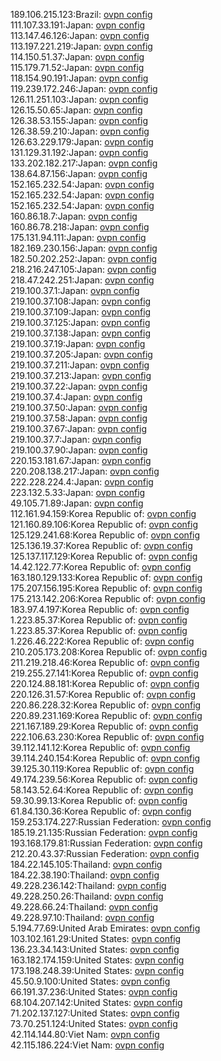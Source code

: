 189.106.215.123:Brazil: [ovpn config](vpn/189_106_215_123.ovpn)  
111.107.33.191:Japan: [ovpn config](vpn/111_107_33_191.ovpn)  
113.147.46.126:Japan: [ovpn config](vpn/113_147_46_126.ovpn)  
113.197.221.219:Japan: [ovpn config](vpn/113_197_221_219.ovpn)  
114.150.51.37:Japan: [ovpn config](vpn/114_150_51_37.ovpn)  
115.179.71.52:Japan: [ovpn config](vpn/115_179_71_52.ovpn)  
118.154.90.191:Japan: [ovpn config](vpn/118_154_90_191.ovpn)  
119.239.172.246:Japan: [ovpn config](vpn/119_239_172_246.ovpn)  
126.11.251.103:Japan: [ovpn config](vpn/126_11_251_103.ovpn)  
126.15.50.65:Japan: [ovpn config](vpn/126_15_50_65.ovpn)  
126.38.53.155:Japan: [ovpn config](vpn/126_38_53_155.ovpn)  
126.38.59.210:Japan: [ovpn config](vpn/126_38_59_210.ovpn)  
126.63.229.179:Japan: [ovpn config](vpn/126_63_229_179.ovpn)  
131.129.31.192:Japan: [ovpn config](vpn/131_129_31_192.ovpn)  
133.202.182.217:Japan: [ovpn config](vpn/133_202_182_217.ovpn)  
138.64.87.156:Japan: [ovpn config](vpn/138_64_87_156.ovpn)  
152.165.232.54:Japan: [ovpn config](vpn/152_165_232_54.ovpn)  
152.165.232.54:Japan: [ovpn config](vpn/152_165_232_54.ovpn)  
152.165.232.54:Japan: [ovpn config](vpn/152_165_232_54.ovpn)  
160.86.18.7:Japan: [ovpn config](vpn/160_86_18_7.ovpn)  
160.86.78.218:Japan: [ovpn config](vpn/160_86_78_218.ovpn)  
175.131.94.111:Japan: [ovpn config](vpn/175_131_94_111.ovpn)  
182.169.230.156:Japan: [ovpn config](vpn/182_169_230_156.ovpn)  
182.50.202.252:Japan: [ovpn config](vpn/182_50_202_252.ovpn)  
218.216.247.105:Japan: [ovpn config](vpn/218_216_247_105.ovpn)  
218.47.242.251:Japan: [ovpn config](vpn/218_47_242_251.ovpn)  
219.100.37.1:Japan: [ovpn config](vpn/219_100_37_1.ovpn)  
219.100.37.108:Japan: [ovpn config](vpn/219_100_37_108.ovpn)  
219.100.37.109:Japan: [ovpn config](vpn/219_100_37_109.ovpn)  
219.100.37.125:Japan: [ovpn config](vpn/219_100_37_125.ovpn)  
219.100.37.138:Japan: [ovpn config](vpn/219_100_37_138.ovpn)  
219.100.37.19:Japan: [ovpn config](vpn/219_100_37_19.ovpn)  
219.100.37.205:Japan: [ovpn config](vpn/219_100_37_205.ovpn)  
219.100.37.211:Japan: [ovpn config](vpn/219_100_37_211.ovpn)  
219.100.37.213:Japan: [ovpn config](vpn/219_100_37_213.ovpn)  
219.100.37.22:Japan: [ovpn config](vpn/219_100_37_22.ovpn)  
219.100.37.4:Japan: [ovpn config](vpn/219_100_37_4.ovpn)  
219.100.37.50:Japan: [ovpn config](vpn/219_100_37_50.ovpn)  
219.100.37.58:Japan: [ovpn config](vpn/219_100_37_58.ovpn)  
219.100.37.67:Japan: [ovpn config](vpn/219_100_37_67.ovpn)  
219.100.37.7:Japan: [ovpn config](vpn/219_100_37_7.ovpn)  
219.100.37.90:Japan: [ovpn config](vpn/219_100_37_90.ovpn)  
220.153.181.67:Japan: [ovpn config](vpn/220_153_181_67.ovpn)  
220.208.138.217:Japan: [ovpn config](vpn/220_208_138_217.ovpn)  
222.228.224.4:Japan: [ovpn config](vpn/222_228_224_4.ovpn)  
223.132.5.33:Japan: [ovpn config](vpn/223_132_5_33.ovpn)  
49.105.71.89:Japan: [ovpn config](vpn/49_105_71_89.ovpn)  
112.161.94.159:Korea Republic of: [ovpn config](vpn/112_161_94_159.ovpn)  
121.160.89.106:Korea Republic of: [ovpn config](vpn/121_160_89_106.ovpn)  
125.129.241.68:Korea Republic of: [ovpn config](vpn/125_129_241_68.ovpn)  
125.136.19.37:Korea Republic of: [ovpn config](vpn/125_136_19_37.ovpn)  
125.137.117.129:Korea Republic of: [ovpn config](vpn/125_137_117_129.ovpn)  
14.42.122.77:Korea Republic of: [ovpn config](vpn/14_42_122_77.ovpn)  
163.180.129.133:Korea Republic of: [ovpn config](vpn/163_180_129_133.ovpn)  
175.207.156.195:Korea Republic of: [ovpn config](vpn/175_207_156_195.ovpn)  
175.213.142.206:Korea Republic of: [ovpn config](vpn/175_213_142_206.ovpn)  
183.97.4.197:Korea Republic of: [ovpn config](vpn/183_97_4_197.ovpn)  
1.223.85.37:Korea Republic of: [ovpn config](vpn/1_223_85_37.ovpn)  
1.223.85.37:Korea Republic of: [ovpn config](vpn/1_223_85_37.ovpn)  
1.226.46.222:Korea Republic of: [ovpn config](vpn/1_226_46_222.ovpn)  
210.205.173.208:Korea Republic of: [ovpn config](vpn/210_205_173_208.ovpn)  
211.219.218.46:Korea Republic of: [ovpn config](vpn/211_219_218_46.ovpn)  
219.255.27.141:Korea Republic of: [ovpn config](vpn/219_255_27_141.ovpn)  
220.124.88.181:Korea Republic of: [ovpn config](vpn/220_124_88_181.ovpn)  
220.126.31.57:Korea Republic of: [ovpn config](vpn/220_126_31_57.ovpn)  
220.86.228.32:Korea Republic of: [ovpn config](vpn/220_86_228_32.ovpn)  
220.89.231.169:Korea Republic of: [ovpn config](vpn/220_89_231_169.ovpn)  
221.167.189.29:Korea Republic of: [ovpn config](vpn/221_167_189_29.ovpn)  
222.106.63.230:Korea Republic of: [ovpn config](vpn/222_106_63_230.ovpn)  
39.112.141.12:Korea Republic of: [ovpn config](vpn/39_112_141_12.ovpn)  
39.114.240.154:Korea Republic of: [ovpn config](vpn/39_114_240_154.ovpn)  
39.125.30.119:Korea Republic of: [ovpn config](vpn/39_125_30_119.ovpn)  
49.174.239.56:Korea Republic of: [ovpn config](vpn/49_174_239_56.ovpn)  
58.143.52.64:Korea Republic of: [ovpn config](vpn/58_143_52_64.ovpn)  
59.30.99.13:Korea Republic of: [ovpn config](vpn/59_30_99_13.ovpn)  
61.84.130.36:Korea Republic of: [ovpn config](vpn/61_84_130_36.ovpn)  
159.253.174.227:Russian Federation: [ovpn config](vpn/159_253_174_227.ovpn)  
185.19.21.135:Russian Federation: [ovpn config](vpn/185_19_21_135.ovpn)  
193.168.179.81:Russian Federation: [ovpn config](vpn/193_168_179_81.ovpn)  
212.20.43.37:Russian Federation: [ovpn config](vpn/212_20_43_37.ovpn)  
184.22.145.105:Thailand: [ovpn config](vpn/184_22_145_105.ovpn)  
184.22.38.190:Thailand: [ovpn config](vpn/184_22_38_190.ovpn)  
49.228.236.142:Thailand: [ovpn config](vpn/49_228_236_142.ovpn)  
49.228.250.26:Thailand: [ovpn config](vpn/49_228_250_26.ovpn)  
49.228.66.24:Thailand: [ovpn config](vpn/49_228_66_24.ovpn)  
49.228.97.10:Thailand: [ovpn config](vpn/49_228_97_10.ovpn)  
5.194.77.69:United Arab Emirates: [ovpn config](vpn/5_194_77_69.ovpn)  
103.102.161.29:United States: [ovpn config](vpn/103_102_161_29.ovpn)  
136.23.34.143:United States: [ovpn config](vpn/136_23_34_143.ovpn)  
163.182.174.159:United States: [ovpn config](vpn/163_182_174_159.ovpn)  
173.198.248.39:United States: [ovpn config](vpn/173_198_248_39.ovpn)  
45.50.9.100:United States: [ovpn config](vpn/45_50_9_100.ovpn)  
66.191.37.236:United States: [ovpn config](vpn/66_191_37_236.ovpn)  
68.104.207.142:United States: [ovpn config](vpn/68_104_207_142.ovpn)  
71.202.137.127:United States: [ovpn config](vpn/71_202_137_127.ovpn)  
73.70.251.124:United States: [ovpn config](vpn/73_70_251_124.ovpn)  
42.114.144.80:Viet Nam: [ovpn config](vpn/42_114_144_80.ovpn)  
42.115.186.224:Viet Nam: [ovpn config](vpn/42_115_186_224.ovpn)  
